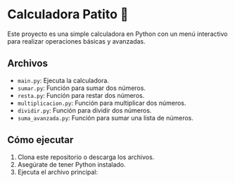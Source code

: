 # Calculadora Patito 🧮

Este proyecto es una simple calculadora en Python con un menú interactivo para realizar operaciones básicas y avanzadas.

## Archivos

- `main.py`: Ejecuta la calculadora.
- `sumar.py`: Función para sumar dos números.
- `resta.py`: Función para restar dos números.
- `multiplicacion.py`: Función para multiplicar dos números.
- `dividir.py`: Función para dividir dos números.
- `suma_avanzada.py`: Función para sumar una lista de números.

## Cómo ejecutar

1. Clona este repositorio o descarga los archivos.
2. Asegúrate de tener Python instalado.
3. Ejecuta el archivo principal:
